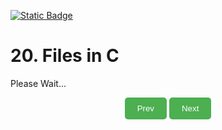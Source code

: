 [![Static Badge](https://img.shields.io/badge/Home-maker?labelColor=grey&color=grey)](https://baponkar.github.io/Learning-C)

# 20. Files in C

Please Wait...

<div style="text-align: center;">
    <button type="button" onclick="window.location.href='https://baponkar.github.io/Learning-C/Bit-Level-Operations-and-Applications/Bit-Level-Operations-and-Applications';" style="background-color: #4CAF50; color: white; padding: 10px 20px; border: none; border-radius: 5px; cursor: pointer;">
       Prev
    </button>
     <button type="button" onclick="window.location.href='https://baponkar.github.io/Learning-C/Miscellaneous-Features-of-C/Miscellaneous-Features-of-C';" style="background-color: #4CAF50; color: white; padding: 10px 20px; border: none; border-radius: 5px; cursor: pointer;">
       Next
    </button>
</div>